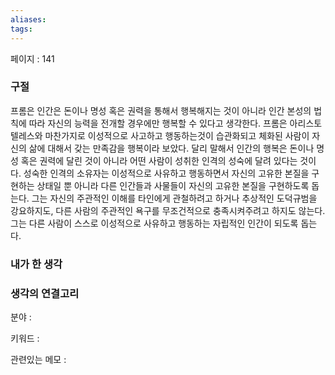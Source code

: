 ```yaml
---
aliases: 
tags:
---
```

페이지 : 
141

### 구절
프롬은 인간은 돈이나 명성 혹은 권력을 통해서 행복해지는 것이 아니라 인간 본성의 법칙에 따라 자신의 능력을 전개할 경우에만 행복할 수 있다고 생각한다. 프롬은 아리스토텔레스와 마찬가지로 이성적으로 사고하고 행동하는것이 습관화되고 체화된 사람이 자신의 삶에 대해서 갖는 만족감을 행복이라 보았다. 달리 말해서 인간의 행복은 돈이나 명성 혹은 권력에 달린 것이 아니라 어떤 사람이 성취한 인격의 성숙에 달려 있다는 것이다.
성숙한 인격의 소유자는 이성적으로 사유하고 행동하면서 자신의 고유한 본질을 구현하는 상태일 뿐 아니라 다른 인간들과 사물들이 자신의 고유한 본질을 구현하도록 돕는다. 그는 자신의 주관적인 이해를 타인에게 관철하려고 하거나 추상적인 도덕규범을 강요하지도, 다른 사람의 주관적인 욕구를 무조건적으로 충족시켜주려고 하지도 않는다. 그는 다른 사람이 스스로 이성적으로 사유하고 행동하는 자립적인 인간이 되도록 돕는다.


### 내가 한 생각


### 생각의 연결고리
분야 : 

키워드 : 

관련있는 메모 : 